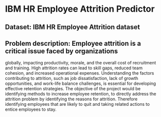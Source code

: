 # IBM HR Employee Attrition Predictor
## Dataset: IBM HR Employee Attrition dataset
## Problem description: Employee attrition is a critical issue faced by organizations
 globally, impacting productivity, morale, and the overall cost of recruitment and training.
 High attrition rates can lead to skill gaps, reduced team cohesion, and increased
 operational expenses. Understanding the factors contributing to attrition, such as job
 dissatisfaction, lack of growth opportunities, and work-life balance challenges, is
 essential for developing effective retention strategies.
 The objective of the project would be identifying methods to increase employee
 retention, to directly address the attrition problem by identifying the reasons for attrition.
 Therefore identifying employees that are likely to quit and taking related actions to
 entice employees to stay.
